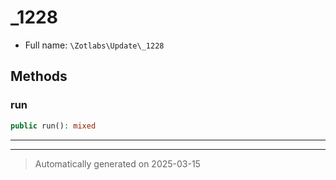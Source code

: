 
# _1228





* Full name: `\Zotlabs\Update\_1228`




## Methods


### run



```php
public run(): mixed
```












***


***
> Automatically generated on 2025-03-15
